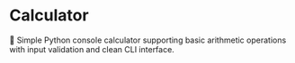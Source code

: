 # Calculator
🧮 Simple Python console calculator supporting basic arithmetic operations with input validation and clean CLI interface.
